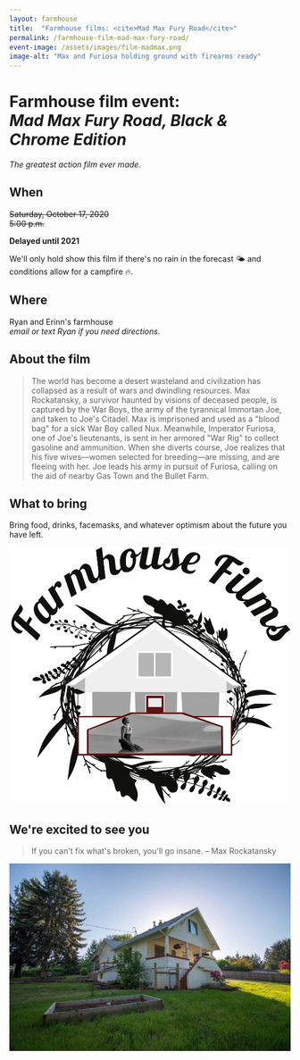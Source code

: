 ```yaml
---
layout: farmhouse
title:  "Farmhouse films: <cite>Mad Max Fury Road</cite>"
permalink: /farmhouse-film-mad-max-fury-road/
event-image: /assets/images/film-madmax.png
image-alt: "Max and Furiosa holding ground with firearms ready"
---
```


<h1>Farmhouse film event: <br><cite>Mad Max Fury Road, Black & Chrome Edition</cite></h1>

_The greatest action film ever made._

## When

~~Saturday, October 17, 2020~~<br>
~~5:00 p.m.~~

**Delayed until 2021**

We'll only hold show this film if there's no rain in the forecast 🌤️ and conditions allow for a campfire 🔥.

## Where
Ryan and Erinn's farmhouse
<br><em>email or text Ryan if you need directions.</em>


## About the film

> The world has become a desert wasteland and civilization has collapsed as a result of wars and dwindling resources. Max Rockatansky, a survivor haunted by visions of deceased people, is captured by the War Boys, the army of the tyrannical Immortan Joe, and taken to Joe's Citadel. Max is imprisoned and used as a "blood bag" for a sick War Boy called Nux. Meanwhile, Imperator Furiosa, one of Joe's lieutenants, is sent in her armored "War Rig" to collect gasoline and ammunition. When she diverts course, Joe realizes that his five wives—women selected for breeding—are missing, and are fleeing with her. Joe leads his army in pursuit of Furiosa, calling on the aid of nearby Gas Town and the Bullet Farm. 

## What to bring
Bring food, drinks, facemasks, and whatever optimism about the future you have left.

![The farmhouse logo, a botanical theme, with a black and white man with color background and rain](/assets/images/the-farmhouse-invite-film-mad-max.png)

## We're excited to see you

> If you can't fix what's broken, you'll go insane. – Max Rockatansky


![The Farmhouse in the gloaming](/assets/images/farmhouse.jpg)